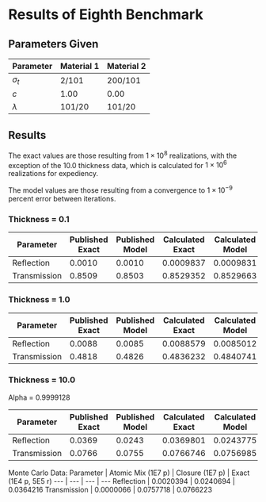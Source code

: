 # Results of Eighth Benchmark

## Parameters Given

Parameter | Material 1 | Material 2
--- | --- | ---
$\sigma_t$ | 2/101 | 200/101
$c$ | 1.00 | 0.00
$\lambda$ | 101/20 | 101/20

## Results

The exact values are those resulting from $1 \times 10^8$ realizations, with the exception of the 10.0 thickness data, which is calculated for $1 \times 10^6$ realizations for expediency.

The model values are those resulting from a convergence to $1 \times 10^{-9}$ percent error between iterations.

### Thickness = 0.1

Parameter | Published Exact | Published Model | Calculated Exact | Calculated Model
--- | --- | --- | --- | ---
Reflection | 0.0010 | 0.0010 | 0.0009837 | 0.0009831
Transmission | 0.8509 | 0.8503 | 0.8529352 | 0.8529663

### Thickness = 1.0

Parameter | Published Exact | Published Model | Calculated Exact | Calculated Model
--- | --- | --- | --- | ---
Reflection | 0.0088 | 0.0085 | 0.0088579 | 0.0085012
Transmission | 0.4818 | 0.4826 | 0.4836232 | 0.4840741

### Thickness = 10.0

Alpha = 0.9999128

Parameter | Published Exact | Published Model | Calculated Exact | Calculated Model | Alpha Closure | Atomic Mix
--- | --- | --- | --- | --- | --- | ---
Reflection | 0.0369 | 0.0243 | 0.0369801 | 0.0243775 | 0.0243790 | 0.0020642
Transmission | 0.0766 | 0.0755 | 0.0766746 | 0.0756985 | 0.0757090 | 0.0000007

Monte Carlo Data:
Parameter | Atomic Mix (1E7 p) | Closure (1E7 p) | Exact (1E4 p, 5E5 r)
--- | --- | --- | ---
Reflection | 0.0020394 | 0.0240694 | 0.0364216
Transmission | 0.0000066 | 0.0757718 | 0.0766223
